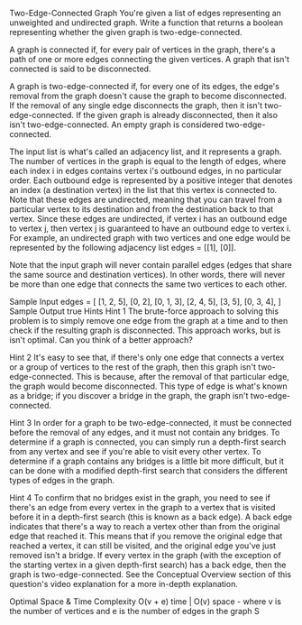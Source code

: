 Two-Edge-Connected Graph
You're given a list of edges representing an unweighted and undirected graph. Write a function that returns a boolean representing whether the given graph is two-edge-connected.

A graph is connected if, for every pair of vertices in the graph, there's a path of one or more edges connecting the given vertices. A graph that isn't connected is said to be disconnected.

A graph is two-edge-connected if, for every one of its edges, the edge's removal from the graph doesn't cause the graph to become disconnected. If the removal of any single edge disconnects the graph, then it isn't two-edge-connected. If the given graph is already disconnected, then it also isn't two-edge-connected. An empty graph is considered two-edge-connected.

The input list is what's called an adjacency list, and it represents a graph. The number of vertices in the graph is equal to the length of edges, where each index i in edges contains vertex i's outbound edges, in no particular order. Each outbound edge is represented by a positive integer that denotes an index (a destination vertex) in the list that this vertex is connected to. Note that these edges are undirected, meaning that you can travel from a particular vertex to its destination and from the destination back to that vertex. Since these edges are undirected, if vertex i has an outbound edge to vertex j, then vertex j is guaranteed to have an outbound edge to vertex i. For example, an undirected graph with two vertices and one edge would be represented by the following adjacency list edges = [[1], [0]].

Note that the input graph will never contain parallel edges (edges that share the same source and destination vertices). In other words, there will never be more than one edge that connects the same two vertices to each other.

Sample Input
edges = [
  [1, 2, 5],
  [0, 2],
  [0, 1, 3],
  [2, 4, 5],
  [3, 5],
  [0, 3, 4],
]
Sample Output
true 
Hints
Hint 1
The brute-force approach to solving this problem is to simply remove one edge from the graph at a time and to then check if the resulting graph is disconnected. This approach works, but is isn't optimal. Can you think of a better approach?

Hint 2
It's easy to see that, if there's only one edge that connects a vertex or a group of vertices to the rest of the graph, then this graph isn't two-edge-connected. This is because, after the removal of that particular edge, the graph would become disconnected. This type of edge is what's known as a bridge; if you discover a bridge in the graph, the graph isn't two-edge-connected.

Hint 3
In order for a graph to be two-edge-connected, it must be connected before the removal of any edges, and it must not contain any bridges. To determine if a graph is connected, you can simply run a depth-first search from any vertex and see if you're able to visit every other vertex. To determine if a graph contains any bridges is a little bit more difficult, but it can be done with a modified depth-first search that considers the different types of edges in the graph.

Hint 4
To confirm that no bridges exist in the graph, you need to see if there's an edge from every vertex in the graph to a vertex that is visited before it in a depth-first search (this is known as a back edge). A back edge indicates that there's a way to reach a vertex other than from the original edge that reached it. This means that if you remove the original edge that reached a vertex, it can still be visited, and the original edge you've just removed isn't a bridge. If every vertex in the graph (with the exception of the starting vertex in a given depth-first search) has a back edge, then the graph is two-edge-connected. See the Conceptual Overview section of this question's video explanation for a more in-depth explanation.

Optimal Space & Time Complexity
O(v + e) time | O(v) space - where v is the number of vertices and e is the number of edges in the graph
S